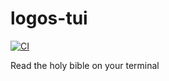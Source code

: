 # logos-tui

[![CI](https://github.com//logos-tui/workflows/CI/badge.svg)](https://github.com//logos-tui/actions)

Read the holy bible on your terminal
